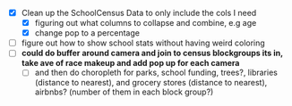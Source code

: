 - [x] Clean up the SchoolCensus Data to only include the cols I need
  - [x] figuring out what columns to collapse and combine, e.g age
  - [x] change pop to a percentage
- [ ] figure out how to show school stats without having weird coloring
- [ ] **could do buffer around camera and join to census blockgroups its in, take ave of race makeup and add pop up for each camera**
  - [ ] and then do choropleth for parks, school funding, trees?, libraries (distance to nearest), and grocery stores (distance to nearest), airbnbs? (number of them in each block group?)